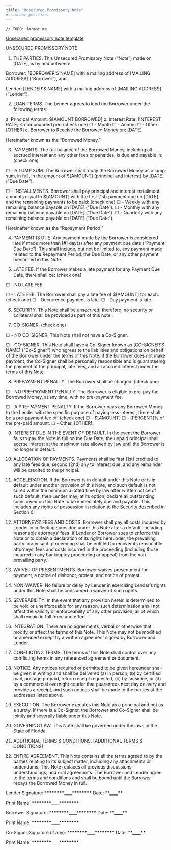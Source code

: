```yaml
---
title: "Unsecured Promissory Note"
# sidebar_position:
---
```

```
// TODO: format me
```
[Unsecured promissory note template](../papers/unsecured-promissory-note.docx)

UNSECURED PROMISSORY NOTE

1. THE PARTIES. This Unsecured Promissory Note (“Note”) made on [DATE], is by and between:

Borrower: [BORROWER'S NAME] with a mailing address of [MAILING ADDRESS] (“Borrower”), and

Lender: [LENDER'S NAME] with a mailing address of [MAILING ADDRESS] (“Lender”).

2. LOAN TERMS. The Lender agrees to lend the Borrower under the following terms:

a. Principal Amount: $[AMOUNT BORROWED]
b. Interest Rate: [INTEREST RATE]% compounded per: (check one)
☐ - Month
☐ - Annum
☐ - Other: [OTHER]
c. Borrower to Receive the Borrowed Money on: [DATE]

Hereinafter known as the “Borrowed Money.”

3. PAYMENTS. The full balance of the Borrowed Money, including all accrued interest and any other fees or penalties, is due and payable in: (check one)

☐ - A LUMP SUM. The Borrower shall repay the Borrowed Money as a lump sum, in full, in the amount of $[AMOUNT] (principal and interest) by [DATE] (“Due Date”).

☐ - INSTALLMENTS. Borrower shall pay principal and interest installment amounts equal to $[AMOUNT] with the first (1st) payment due on [DATE] and the remaining payments to be paid: (check one)
☐ - Weekly with any remaining balance payable on [DATE] (“Due Date”).
☐ - Monthly with any remaining balance payable on [DATE] (“Due Date”).
☐ - Quarterly with any remaining balance payable on [DATE] (“Due Date”).

Hereinafter known as the “Repayment Period.”

4. PAYMENT IS DUE. Any payment made by the Borrower is considered late if made more than [#] day(s) after any payment due date (“Payment Due Date”). This shall include, but not be limited to, any payment made related to the Repayment Period, the Due Date, or any other payment mentioned in this Note.

5. LATE FEE. If the Borrower makes a late payment for any Payment Due Date, there shall be: (check one)

☐ - NO LATE FEE.

☐ - LATE FEE. The Borrower shall pay a late fee of $[AMOUNT] for each: (check one)
☐ - Occurrence payment is late.
☐ - Day payment is late.

6. SECURITY. This Note shall be unsecured; therefore, no security or collateral shall be provided as part of this note.

7. CO-SIGNER. (check one)

☐ - NO CO-SIGNER. This Note shall not have a Co-Signer.

☐ - CO-SIGNER. This Note shall have a Co-Signer known as [CO-SIGNER'S NAME] ("Co-Signer”) who agrees to the liabilities and obligations on behalf of the Borrower under the terms of this Note. If the Borrower does not make payment, the Co-Signer shall be personally responsible and is guaranteeing the payment of the principal, late fees, and all accrued interest under the terms of this Note.

8. PREPAYMENT PENALTY. The Borrower shall be charged: (check one)

☐ - NO PRE-PAYMENT PENALTY. The Borrower is eligible to pre-pay the Borrowed Money, at any time, with no pre-payment fee.

☐ - A PRE-PAYMENT PENALTY. If the Borrower pays any Borrowed Money to the Lender with the specific purpose of paying less interest, there shall be a pre-payment fee of: (check one)
☐ - $[AMOUNT]
☐ - [PERCENT]% of the pre-paid amount.
☐ - Other. [OTHER]

9. INTEREST DUE IN THE EVENT OF DEFAULT. In the event the Borrower fails to pay the Note in full on the Due Date, the unpaid principal shall accrue interest at the maximum rate allowed by law until the Borrower is no longer in default.

10. ALLOCATION OF PAYMENTS. Payments shall be first (1st) credited to any late fees due, second (2nd) any to interest due, and any remainder will be credited to the principal.

11. ACCELERATION. If the Borrower is in default under this Note or is in default under another provision of this Note, and such default is not cured within the minimum allotted time by law after written notice of such default, then Lender may, at its option, declare all outstanding sums owed on this Note to be immediately due and payable. This includes any rights of possession in relation to the Security described in Section 6.

12. ATTORNEYS’ FEES AND COSTS. Borrower shall pay all costs incurred by Lender in collecting sums due under this Note after a default, including reasonable attorneys’ fees. If Lender or Borrower sues to enforce this Note or to obtain a declaration of its rights hereunder, the prevailing party in any such proceeding shall be entitled to recover its reasonable attorneys’ fees and costs incurred in the proceeding (including those incurred in any bankruptcy proceeding or appeal) from the non-prevailing party.

13. WAIVER OF PRESENTMENTS. Borrower waives presentment for payment, a notice of dishonor, protest, and notice of protest.

14. NON-WAIVER. No failure or delay by Lender in exercising Lender’s rights under this Note shall be considered a waiver of such rights.

15. SEVERABILITY. In the event that any provision herein is determined to be void or unenforceable for any reason, such determination shall not affect the validity or enforceability of any other provision, all of which shall remain in full force and effect.

16. INTEGRATION. There are no agreements, verbal or otherwise that modify or affect the terms of this Note. This Note may not be modified or amended except by a written agreement signed by Borrower and Lender.

17. CONFLICTING TERMS. The terms of this Note shall control over any conflicting terms in any referenced agreement or document.

18. NOTICE. Any notices required or permitted to be given hereunder shall be given in writing and shall be delivered (a) in person, (b) by certified mail, postage prepaid, return receipt requested, (c) by facsimile, or (d) by a commercial overnight courier that guarantees next day delivery and provides a receipt, and such notices shall be made to the parties at the addresses listed above.

19. EXECUTION. The Borrower executes this Note as a principal and not as a surety. If there is a Co-Signer, the Borrower and Co-Signer shall be jointly and severally liable under this Note.

20. GOVERNING LAW. This Note shall be governed under the laws in the State of Florida.

21. ADDITIONAL TERMS & CONDITIONS. [ADDITIONAL TERMS & CONDITIONS]

22. ENTIRE AGREEMENT. This Note contains all the terms agreed to by the parties relating to its subject matter, including any attachments or addendums. This Note replaces all previous discussions, understandings, and oral agreements. The Borrower and Lender agree to the terms and conditions and shall be bound until the Borrower repays the Borrowed Money in full.

Lender Signature: \***\*\*\*\*\*\*\***\_\_\_\_\***\*\*\*\*\*\*\*** Date: \***\*\_\_\_\_\*\***

Print Name: \***\*\*\*\*\*\*\***\_\_\_\_\***\*\*\*\*\*\*\***

Borrower Signature: \***\*\*\*\*\*\*\***\_\_\_\_\***\*\*\*\*\*\*\*** Date: \***\*\_\_\_\_\*\***

Print Name: \***\*\*\*\*\*\*\***\_\_\_\_\***\*\*\*\*\*\*\***

Co-Signer Signature (if any): \***\*\*\*\*\*\*\***\_\_\_\_\***\*\*\*\*\*\*\*** Date: \***\*\_\_\_\_\*\***

Print Name: \***\*\*\*\*\*\*\***\_\_\_\_\***\*\*\*\*\*\*\***
